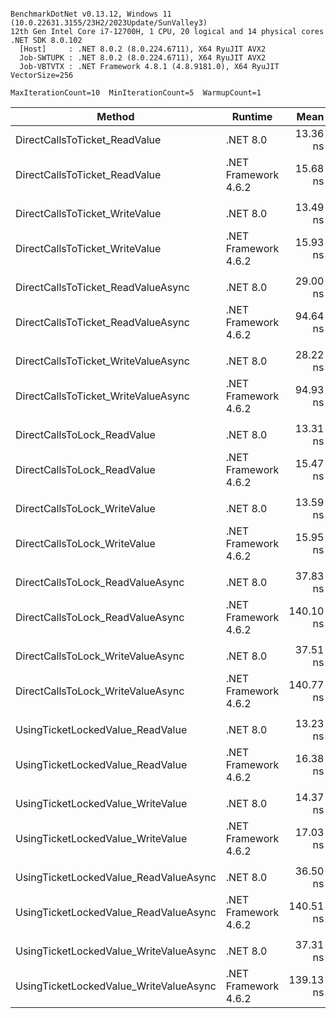 ```

BenchmarkDotNet v0.13.12, Windows 11 (10.0.22631.3155/23H2/2023Update/SunValley3)
12th Gen Intel Core i7-12700H, 1 CPU, 20 logical and 14 physical cores
.NET SDK 8.0.102
  [Host]     : .NET 8.0.2 (8.0.224.6711), X64 RyuJIT AVX2
  Job-SWTUPK : .NET 8.0.2 (8.0.224.6711), X64 RyuJIT AVX2
  Job-VBTVTX : .NET Framework 4.8.1 (4.8.9181.0), X64 RyuJIT VectorSize=256

MaxIterationCount=10  MinIterationCount=5  WarmupCount=1  

```
| Method                                 | Runtime              | Mean      | Error    | StdDev   | Ratio | RatioSD |
|--------------------------------------- |--------------------- |----------:|---------:|---------:|------:|--------:|
| DirectCallsToTicket_ReadValue          | .NET 8.0             |  13.36 ns | 0.111 ns | 0.017 ns |  1.00 |    0.00 |
| DirectCallsToTicket_ReadValue          | .NET Framework 4.6.2 |  15.68 ns | 0.279 ns | 0.124 ns |  1.17 |    0.01 |
|                                        |                      |           |          |          |       |         |
| DirectCallsToTicket_WriteValue         | .NET 8.0             |  13.49 ns | 0.242 ns | 0.063 ns |  1.00 |    0.00 |
| DirectCallsToTicket_WriteValue         | .NET Framework 4.6.2 |  15.93 ns | 0.257 ns | 0.114 ns |  1.18 |    0.01 |
|                                        |                      |           |          |          |       |         |
| DirectCallsToTicket_ReadValueAsync     | .NET 8.0             |  29.00 ns | 0.429 ns | 0.255 ns |  1.00 |    0.00 |
| DirectCallsToTicket_ReadValueAsync     | .NET Framework 4.6.2 |  94.64 ns | 1.699 ns | 0.888 ns |  3.26 |    0.04 |
|                                        |                      |           |          |          |       |         |
| DirectCallsToTicket_WriteValueAsync    | .NET 8.0             |  28.22 ns | 0.575 ns | 0.342 ns |  1.00 |    0.00 |
| DirectCallsToTicket_WriteValueAsync    | .NET Framework 4.6.2 |  94.93 ns | 1.708 ns | 1.017 ns |  3.36 |    0.05 |
|                                        |                      |           |          |          |       |         |
| DirectCallsToLock_ReadValue            | .NET 8.0             |  13.31 ns | 0.243 ns | 0.087 ns |  1.00 |    0.00 |
| DirectCallsToLock_ReadValue            | .NET Framework 4.6.2 |  15.47 ns | 0.290 ns | 0.152 ns |  1.16 |    0.01 |
|                                        |                      |           |          |          |       |         |
| DirectCallsToLock_WriteValue           | .NET 8.0             |  13.59 ns | 0.224 ns | 0.058 ns |  1.00 |    0.00 |
| DirectCallsToLock_WriteValue           | .NET Framework 4.6.2 |  15.95 ns | 0.152 ns | 0.024 ns |  1.18 |    0.00 |
|                                        |                      |           |          |          |       |         |
| DirectCallsToLock_ReadValueAsync       | .NET 8.0             |  37.83 ns | 0.842 ns | 0.557 ns |  1.00 |    0.00 |
| DirectCallsToLock_ReadValueAsync       | .NET Framework 4.6.2 | 140.10 ns | 2.124 ns | 0.552 ns |  3.69 |    0.05 |
|                                        |                      |           |          |          |       |         |
| DirectCallsToLock_WriteValueAsync      | .NET 8.0             |  37.51 ns | 1.260 ns | 0.834 ns |  1.00 |    0.00 |
| DirectCallsToLock_WriteValueAsync      | .NET Framework 4.6.2 | 140.77 ns | 2.098 ns | 0.748 ns |  3.76 |    0.06 |
|                                        |                      |           |          |          |       |         |
| UsingTicketLockedValue_ReadValue       | .NET 8.0             |  13.23 ns | 0.219 ns | 0.057 ns |  1.00 |    0.00 |
| UsingTicketLockedValue_ReadValue       | .NET Framework 4.6.2 |  16.38 ns | 0.288 ns | 0.103 ns |  1.24 |    0.01 |
|                                        |                      |           |          |          |       |         |
| UsingTicketLockedValue_WriteValue      | .NET 8.0             |  14.37 ns | 0.282 ns | 0.148 ns |  1.00 |    0.00 |
| UsingTicketLockedValue_WriteValue      | .NET Framework 4.6.2 |  17.03 ns | 0.264 ns | 0.068 ns |  1.19 |    0.02 |
|                                        |                      |           |          |          |       |         |
| UsingTicketLockedValue_ReadValueAsync  | .NET 8.0             |  36.50 ns | 1.010 ns | 0.601 ns |  1.00 |    0.00 |
| UsingTicketLockedValue_ReadValueAsync  | .NET Framework 4.6.2 | 140.51 ns | 2.346 ns | 0.836 ns |  3.85 |    0.07 |
|                                        |                      |           |          |          |       |         |
| UsingTicketLockedValue_WriteValueAsync | .NET 8.0             |  37.31 ns | 0.930 ns | 0.615 ns |  1.00 |    0.00 |
| UsingTicketLockedValue_WriteValueAsync | .NET Framework 4.6.2 | 139.13 ns | 2.548 ns | 0.909 ns |  3.72 |    0.08 |
